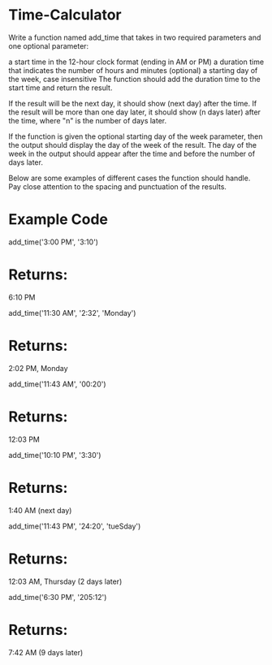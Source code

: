 # Time-Calculator

Write a function named add_time that takes in two required parameters and one optional parameter:

a start time in the 12-hour clock format (ending in AM or PM)
a duration time that indicates the number of hours and minutes
(optional) a starting day of the week, case insensitive
The function should add the duration time to the start time and return the result.

If the result will be the next day, it should show (next day) after the time. If the result will be more than one day later, it should show (n days later) after the time, where "n" is the number of days later.

If the function is given the optional starting day of the week parameter, then the output should display the day of the week of the result. The day of the week in the output should appear after the time and before the number of days later.

Below are some examples of different cases the function should handle. Pay close attention to the spacing and punctuation of the results.

# Example Code
add_time('3:00 PM', '3:10')
# Returns: 
6:10 PM

add_time('11:30 AM', '2:32', 'Monday')
# Returns: 
2:02 PM, Monday

add_time('11:43 AM', '00:20')
# Returns: 
12:03 PM

add_time('10:10 PM', '3:30')
# Returns: 
1:40 AM (next day)

add_time('11:43 PM', '24:20', 'tueSday')
# Returns: 
12:03 AM, Thursday (2 days later)

add_time('6:30 PM', '205:12')
# Returns: 
7:42 AM (9 days later)
